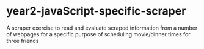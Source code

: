 # year2-javaScript-specific-scraper
A scraper exercise to read and evaluate scraped information from a number of webpages for a specific purpose of scheduling movie/dinner times for three friends
